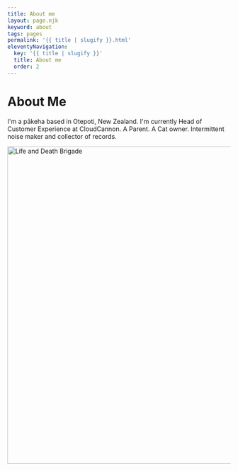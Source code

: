 ```yaml
---
title: About me
layout: page.njk
keyword: about
tags: pages
permalink: '{{ title | slugify }}.html'
eleventyNavigation:
  key: '{{ title | slugify }}'
  title: About me
  order: 2
---
```

# About Me

I'm a pākeha based in Otepoti, New Zealand. I'm currently Head of Customer Experience at CloudCannon. A Parent. A Cat owner. Intermittent noise maker and collector of records.

[<img alt="Life and Death Brigade" src="/img/snip20230317-17.png" width="1276" height="717" />](https://www.youtube.com/watch?v=4-oQencpvfI)